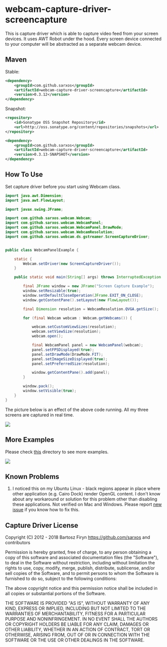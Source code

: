 # webcam-capture-driver-screencapture

This is capture driver which is able to capture video feed from your screen devices. It uses AWT Robot under
the hood. Every screen device connected to your computer will be abstracted as a separate webcam device.

## Maven

Stable:

```xml
<dependency>
	<groupId>com.github.sarxos</groupId>
	<artifactId>webcam-capture-driver-screencapture</artifactId>
	<version>0.3.12</version>
</dependency>
```

Snapshot:

```xml
<repository>
    <id>Sonatype OSS Snapshot Repository</id>
    <url>http://oss.sonatype.org/content/repositories/snapshots</url>
</repository>
```
```xml
<dependency>
    <groupId>com.github.sarxos</groupId>
    <artifactId>webcam-capture-driver-screencapture</artifactId>
    <version>0.3.13-SNAPSHOT</version>
</dependency>
```

## How To Use

Set capture driver before you start using Webcam class.

```java
import java.awt.Dimension;
import java.awt.FlowLayout;

import javax.swing.JFrame;

import com.github.sarxos.webcam.Webcam;
import com.github.sarxos.webcam.WebcamPanel;
import com.github.sarxos.webcam.WebcamPanel.DrawMode;
import com.github.sarxos.webcam.WebcamResolution;
import com.github.sarxos.webcam.ds.gstreamer.ScreenCaptureDriver;


public class WebcamPanelExample {

	static {
		Webcam.setDriver(new ScreenCaptureDriver());
	}

	public static void main(String[] args) throws InterruptedException {

		final JFrame window = new JFrame("Screen Capture Example");
		window.setResizable(true);
		window.setDefaultCloseOperation(JFrame.EXIT_ON_CLOSE);
		window.getContentPane().setLayout(new FlowLayout());

		final Dimension resolution = WebcamResolution.QVGA.getSize();

		for (final Webcam webcam : Webcam.getWebcams()) {

			webcam.setCustomViewSizes(resolution);
			webcam.setViewSize(resolution);
			webcam.open();

			final WebcamPanel panel = new WebcamPanel(webcam);
			panel.setFPSDisplayed(true);
			panel.setDrawMode(DrawMode.FIT);
			panel.setImageSizeDisplayed(true);
			panel.setPreferredSize(resolution);

			window.getContentPane().add(panel);
		}

		window.pack();
		window.setVisible(true);
	}
}
```
The picture below is an effect of the above code running. All my three screens are captured in real time.

![](https://github.com/sarxos/webcam-capture/blob/master/webcam-capture-drivers/driver-screencapture/src/etc/resources/screen-1.jpg?raw=true)

## More Examples

Please check [this](https://github.com/sarxos/webcam-capture/tree/master/webcam-capture-drivers/driver-screencapture/src/example/java) directory to see more examples.

![](https://github.com/sarxos/webcam-capture/blob/master/webcam-capture-drivers/driver-screencapture/src/etc/resources/screen-2.jpg)

## Known Problems

1. I noticed this on my Ubuntu Linux - black regions appear in place where other application (e.g. Cairo Dock)
   render OpenGL content. I don't know about any workaround or solution for this problem other than disabling
   these applications. Not verified on Mac and Windows. Please report
   [new issue](https://github.com/sarxos/webcam-capture/issues/new) if you know how to fix this. 

## Capture Driver License

Copyright (C) 2012 - 2018 Bartosz Firyn <https://github.com/sarxos> and contributors

Permission is hereby granted, free of charge, to any person obtaining a copy of this software and associated documentation files (the "Software"), to deal in the Software without restriction, including without limitation the rights to use, copy, modify, merge, publish, distribute, sublicense, and/or sell copies of the Software, and to permit persons to whom the Software is furnished to do so, subject to the following conditions:

The above copyright notice and this permission notice shall be included in all copies or substantial portions of the Software.

THE SOFTWARE IS PROVIDED "AS IS", WITHOUT WARRANTY OF ANY KIND, EXPRESS OR IMPLIED, INCLUDING BUT NOT LIMITED TO THE WARRANTIES OF MERCHANTABILITY, FITNESS FOR A PARTICULAR PURPOSE AND NONINFRINGEMENT. IN NO EVENT SHALL THE AUTHORS OR COPYRIGHT HOLDERS BE LIABLE FOR ANY CLAIM, DAMAGES OR OTHER LIABILITY, WHETHER IN AN ACTION OF CONTRACT, TORT OR OTHERWISE, ARISING FROM, OUT OF OR IN CONNECTION WITH THE SOFTWARE OR THE USE OR OTHER DEALINGS IN THE SOFTWARE.

